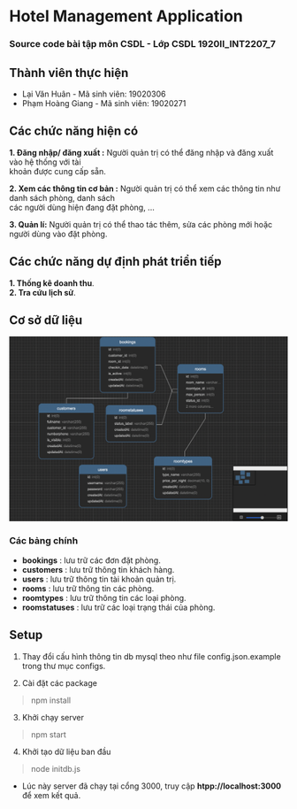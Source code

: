 # Hotel Management Application
### Source code bài tập môn CSDL - Lớp CSDL 1920II_INT2207_7

## Thành viên thực hiện 
* Lại Văn Huân - Mã sinh viên: 19020306
* Phạm Hoàng Giang - Mã sinh viên: 19020271

## Các chức năng hiện có

**1. Đăng nhập/ đăng xuất :** Người quản trị có thể đăng nhập và đăng xuất vào hệ thống với tài  
khoản được cung cấp sẵn.

**2. Xem các thông tin cơ bản :** Người quản trị có thể xem các thông tin như danh sách phòng, danh sách  
các người dùng hiện đang đặt phòng, ...

**3. Quản lí:** Người quản trị có thể thao tác thêm, sửa các phòng mới hoặc người dùng vào đặt phòng.

## Các chức năng dự định phát triển tiếp

**1. Thống kê doanh thu**.  
**2. Tra cứu lịch sử**.

## Cơ sở dữ liệu
![csdl](csdl.png)

### Các bảng chính
* **bookings** : lưu trữ các đơn đặt phòng.
* **customers** : lưu trữ thông tin khách hàng.
* **users** : lưu trữ thông tin tài khoản quản trị.
* **rooms** : lưu trữ thông tin các phòng.
* **roomtypes** : lưu trữ thông tin các loại phòng.
* **roomstatuses** : lưu trữ các loại trạng thái của phòng.

## Setup

1. Thay đổi cấu hình thông tin db mysql theo như file config.json.example trong thư mục configs.

2. Cài đặt các package
> npm install

3. Khởi chạy server
> npm start

4. Khởi tạo dữ liệu ban đầu
> node initdb.js

* Lúc này server đã chạy tại cổng 3000, truy cập **htpp://localhost:3000** để xem kết quả.
